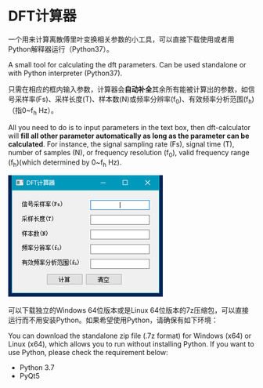 # DFT计算器

一个用来计算离散傅里叶变换相关参数的小工具，可以直接下载使用或者用Python解释器运行（Python37）。

A small tool for calculating the dft parameters. Can be used standalone or with Python interpreter (Python37).



只需在相应的框内输入参数，计算器会**自动补全**其余所有能被计算出的参数，如信号采样率(Fs)、采样长度(T)、样本数(N)或频率分辨率(f<sub>0</sub>)、有效频率分析范围(f<sub>h</sub>)（指0~f<sub>h</sub> Hz）。

All you need to do is to input parameters in the text box, then dft-calculator will **fill all other parameter automatically as long as the parameter can be calculated**. For instance, the signal sampling rate (Fs), signal time (T), number of samples (N), or frequency resolution (f<sub>0</sub>), valid frequency range (f<sub>h</sub>)(which determined by 0~f<sub>h</sub> Hz).



![1562055846361](assets/1562055846361.png)



可以下载独立的Windows 64位版本或是Linux 64位版本的7z压缩包，可以直接运行而不用安装Python。如果希望使用Python，请确保有如下环境：

You can download the standalone zip file (.7z format) for Windows (x64) or Linux (x64), which allows you to run without installing Python. If you want to use Python, please check the requirement below:



- Python 3.7
- PyQt5